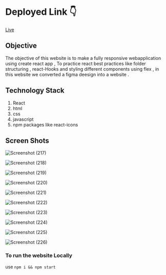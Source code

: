 # Deployed Link 👇 

[Live](https://64b768cd68eede43a7ccdbfa--voluble-sopapillas-b0df76.netlify.app/)

## **Objective**
The objective of this website is to make a fully responsive webapplication using create react app , To practice react best practices like folder structuring , react-Hooks and styling different components using flex , in this website we converted a figma deesign into  a website .



## **Technology Stack**
1. React
2. html
3. css
4. javascript
5. npm packages like react-icons


## **Screen Shots**

![Screenshot (217)](https://github.com/Mrinal-xx-Singha/restraunt_Landingpage/assets/100140781/f109a74c-c4d2-4aa5-8e07-081d49182453)

![Screenshot (218)](https://github.com/Mrinal-xx-Singha/restraunt_Landingpage/assets/100140781/67f4460b-ea1e-4eae-ac1a-c1006a3bce62)

![Screenshot (219)](https://github.com/Mrinal-xx-Singha/restraunt_Landingpage/assets/100140781/26cf1d93-5739-4324-a86e-1572136e5b1b)

![Screenshot (220)](https://github.com/Mrinal-xx-Singha/restraunt_Landingpage/assets/100140781/3577c665-493c-455b-98ce-3c905a9d8401)

![Screenshot (221)](https://github.com/Mrinal-xx-Singha/restraunt_Landingpage/assets/100140781/6efc9943-4337-438d-89b6-9e4f0d4287ee)

![Screenshot (222)](https://github.com/Mrinal-xx-Singha/restraunt_Landingpage/assets/100140781/70cd76be-c233-43a4-b469-b01ef867b616)

![Screenshot (223)](https://github.com/Mrinal-xx-Singha/restraunt_Landingpage/assets/100140781/0327621f-f3b8-426c-ab1b-2be529c9b5ac)

![Screenshot (224)](https://github.com/Mrinal-xx-Singha/restraunt_Landingpage/assets/100140781/b7909d09-db33-42d3-85be-d04f01fd32d5)

![Screenshot (225)](https://github.com/Mrinal-xx-Singha/restraunt_Landingpage/assets/100140781/1aebbb19-0733-49bc-93f0-ab14e316ed7b)

![Screenshot (226)](https://github.com/Mrinal-xx-Singha/restraunt_Landingpage/assets/100140781/e062ae5f-42ca-48f5-997e-ec6aebc7442d)


### To run the website Locally

use ```npm i && npm start```
